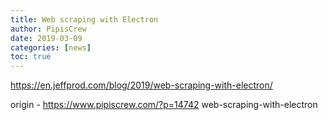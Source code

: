 ```yaml
---
title: Web scraping with Electron
author: PipisCrew
date: 2019-03-09
categories: [news]
toc: true
---
```


https://en.jeffprod.com/blog/2019/web-scraping-with-electron/

origin - https://www.pipiscrew.com/?p=14742 web-scraping-with-electron